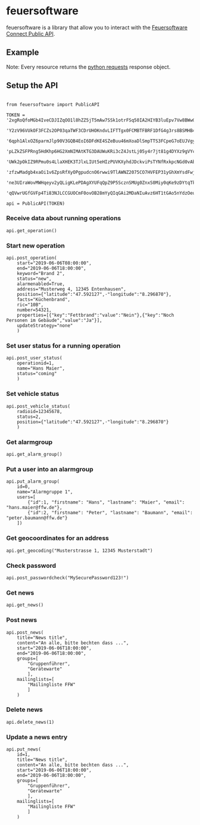 # feuersoftware

feuersoftware is a library that allow you to interact with the [Feuersoftware Connect Public API](https://connectapi.feuersoftware.com/swagger/ui/index#!/Public32API/).

## Example

Note: Every resource returns the [python requests](https://2.python-requests.org/en/master/) response object.

## Setup the API
```

from feuersoftware import PublicAPI

TOKEN = '2xgRoQfoMGb4IveCDJIZqOO1l8hZZ5jT5mAw7SSk1otrFSq50IA2HIYB3luEpv7Vw8BWwG'\
        'Y2zV96VUkOF3FCZs2OP03qaTWF3CDrUHOKndvLIFTTgx0FCMBTFBRF1DfG4g3rs8BSMHB4'\
        '6qph1AlxOZ6parmJlp90V3GQB4EoI6DFdKE4SZeBuu46mXoaDlSmpTTS3FCpeG7oEUJVgy'\
        'pLZkZSFPRng5HdKhp6HG2XmNIMAtKTG3DAUWuKRi3cZ4JstLj05y4r7jt81g4DYXz9gVYc'\
        'UWk2pOkIZ9RPmu0s4LlaXHEK3TJlxLIUt5eHIzPUVKXyhdJDckviPsTYNfRxkpcNGd0vAb'\
        'zfzwMadgb4xaOi1v6ZpsRfXyOPgpudcnO6rwwi9TlAWNZ2075CO7HVFEP31yGhXmYsdFwj'\
        'ne3UIraWovMWHqeyv2yQLigKLePDAgXYUFqQpZ9P5ScznSMUg0ZnxS0Miy0qKe9zDYtqTk'\
        'qQVwrUGfGVFp4Ti83NJLCCGUOCmF0ovOB28mYyQIqGAi2MDaNIuAvz6HT1tGAo5nYdzOeu'

api = PublicAPI(TOKEN)
```

### Receive data about running operations

```
api.get_operation()
```

### Start new operation

```
api.post_operation(
    start="2019-06-06T08:00:00", 
    end="2019-06-06T18:00:00", 
    keyword="Brand 2", 
    status="new",
    alarmenabled=True,
    address="Musterweg 4, 12345 Entenhausen", 
    position={"latitude":"47.592127",·"longitude":"8.296870"}, 
    facts="Küchenbrand", 
    ric="10B", 
    number=54321,
    properties=[{"key":"Fettbrand":"value":"Nein"},{"key":"Noch Personen im Gebäude","value":"Ja"}],
    updateStrategy="none"
    )
```

### Set user status for a running operation

```
api.post_user_status(
    operationid=1,
    name="Hans Maier",
    status="coming"
    )
```

### Set vehicle status

```
api.post_vehicle_status(
    radioid=12345678, 
    status=2, 
    position={"latitude":"47.592127",·"longitude":"8.296870"}
    )
```

### Get alarmgroup

```
api.get_alarm_group()
```

### Put a user into an alarmgroup

```
api.put_alarm_group(
    id=0,
    name="Alarmgruppe 1",
    users=[
        {"id":1, "firstname": "Hans", "lastname": "Maier", "email": "hans.maier@ffw.de"},
        {"id":2, "firstname": "Peter", "lastname": "Baumann", "email": "peter.baumann@ffw.de"}
    ])
```

### Get geocoordinates for an address

```
api.get_geocoding("Musterstrasse 1, 12345 Musterstadt")
```

### Check password

```
api.post_passwordcheck("MySecurePassword123!")
```

### Get news

```
api.get_news()
```

### Post news

```
api.post_news(
    title="News title",
    content="An alle, bitte bechten dass ...",
    start="2019-06-06T18:00:00",
    end="2019-06-06T18:00:00",
    groups=[
        "Gruppenführer",
        "Gerätewarte"
        ],
    mailinglists=[
        "Mailingliste FFW"
        ]
    )
```

### Delete news

```
api.delete_news(1)
```


### Update a news entry

```
api.put_news(
    id=1,
    title="News title",
    content="An alle, bitte bechten dass ...",
    start="2019-06-06T18:00:00",
    end="2019-06-06T18:00:00",
    groups=[
        "Gruppenführer",
        "Gerätewarte"
        ],
    mailinglists=[
        "Mailingliste FFW"
        ]
    )
```

